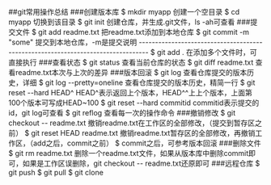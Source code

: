 ##git常用操作总结
###创建版本库
	$ mkdir myapp 			创建一个空目录
	$ cd myapp				切换到该目录
	$ git init				创建仓库，并生成.git文件，ls -ah可查看
###提交文件
	$ git add readme.txt	把readme.txt添加到本地仓库
	$ git commit -m "some"	提交到本地仓库，-m是提交说明
	---------------------------------------------------------------------------------
	$ git add . 			在添加多个文件时，可直接执行
###查看状态
	$ git status 			查看当前仓库的状态
	$ git diff readme.txt 	查看readme.txt本次与上次的差异
###版本回滚
	$ git log 						查看仓库提交的版本历史，详细
	$ git log --pretty=oneline 		查看仓库提交的版本历史，精简一行
	$ git reset --hard HEAD^		HEAD^表示返回上个版本，HEAD^^上上个版本，上面第100个版本可写成HEAD~100
	$ git reset --hard commitid		commitid表示提交的id，git log可查看
	$ git reflog 					查看每一次的操作命令
###撤销修改
	$ git checkout -- readme.txt 	撤销readme.txt在工作区的全部修改，（提交到暂存区之前）
	$ git reset HEAD readme.txt		撤销readme.txt暂存区的全部修改，再撤销工作区，（add之后，commit之前）
	$ commit之后，可参考版本回滚
###删除文件
	$ git rm readme.txt 删除一个readme.txt文件，如果从版本库中删除commit即可，如果是工作区误删除，git checkout -- readme.txt还原即可
###远程仓库
	$ git push 
	$ git pull 
	$ git clone



	
